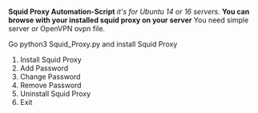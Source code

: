 **Squid Proxy Automation-Script**
_it's for Ubuntu 14 or 16 servers._
**You can browse with your installed squid proxy on your server**
You need simple server or OpenVPN ovpn file.

Go python3 Squid_Proxy.py and install Squid Proxy

1.  Install Squid Proxy
2.  Add Password
3.  Change Password
4.  Remove Password
5.  Uninstall Squid Proxy
6.  Exit
